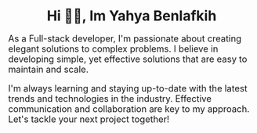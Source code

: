 <h1 align="center">Hi 👋🏻, Im Yahya Benlafkih</h1>
 <p style="font-size:18px;">As a Full-stack developer, I'm passionate about creating elegant solutions to complex problems. I believe in developing simple, yet effective solutions that are easy to maintain and scale.</p>
 <p style="font-size:18px;">I'm always learning and staying up-to-date with the latest trends and technologies in the industry. Effective communication and collaboration are key to my approach. Let's tackle your next project together!</p>
